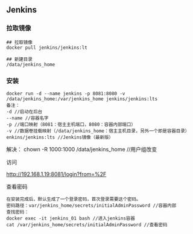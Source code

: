 ## Jenkins

### 拉取镜像

```
## 拉取镜像
docker pull jenkins/jenkins:lt

## 新建目录
/data/jenkins_home
```

### 安装

```
docker run -d --name jenkins -p 8081:8080 -v /data/jenkins_home:/var/jenkins_home jenkins/jenkins:lts
备注：
-d //启动在后台
--name //容器名字
-p //端口映射（8081：宿主主机端口，8080：容器内部端口）
-v //数据卷挂载映射（/data/jenkins_home：宿主主机目录，另外一个即是容器目录）
enkins/jenkins:lts //Jenkins镜像（最新版）
```



解决：
chown -R 1000:1000 /data/jenkins_home //用户组改变

访问

http://192.168.1.19:8081/login?from=%2F





查看密码

```
在安装完成后，默认生成了一个登录密码，首次登录需要这个密码。
密码路径：var/jenkins_home/secrets/initialAdminPassword //容器内部
查找密码：
docker exec -it jenkins_01 bash //进入jenkins容器
cat /var/jenkins_home/secrets/initialAdminPassword //查看密码
```

